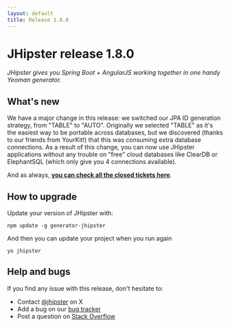 ```yaml
---
layout: default
title: Release 1.8.0
---
```


JHipster release 1.8.0
==================

*JHipster gives you Spring Boot + AngularJS working together in one handy Yeoman generator.*

What's new
----------

We have a major change in this release: we switched our JPA ID generation strategy, from "TABLE" to "AUTO". Originally we selected "TABLE" as it's the easiest way to be portable across databases, but we discovered (thanks to our friends from YourKit!) that this was consuming extra database connections. As a result of this change, you can now use JHipster applications without any trouble on "free" cloud databases like ClearDB or ElephantSQL (which only give you 4 connections available).

And as always, __[you can check all the closed tickets here](https://github.com/jhipster/generator-jhipster/issues?q=milestone%3A1.8.0+is%3Aclosed)__.

How to upgrade
------------

Update your version of JHipster with:

```
npm update -g generator-jhipster
```

And then you can update your project when you run again

```
yo jhipster
```

Help and bugs
--------------

If you find any issue with this release, don't hesitate to:

- Contact [@jhipster](https://twitter.com/jhipster) on X
- Add a bug on our [bug tracker](https://github.com/jhipster/generator-jhipster/issues?state=open)
- Post a question on [Stack Overflow](http://stackoverflow.com/tags/jhipster/info)
